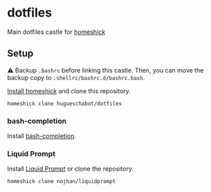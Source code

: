 # dotfiles

Main dotfiles castle for [homeshick](https://github.com/andsens/homeshick)

## Setup

:warning: Backup `.bashrc` before linking this castle. Then, you can move the backup copy to `.shellrc/bashrc.d/bashrc.bash`.

[Install homeshick](https://github.com/andsens/homeshick/wiki/Installation) and clone this repository.

    homeshick clone hugueschabot/dotfiles

### bash-completion

Install [bash-completion](https://github.com/scop/bash-completion).

### Liquid Prompt

Install [Liquid Prompt](https://github.com/nojhan/liquidprompt) or clone the repository.

    homeshick clone nojhan/liquidprompt
